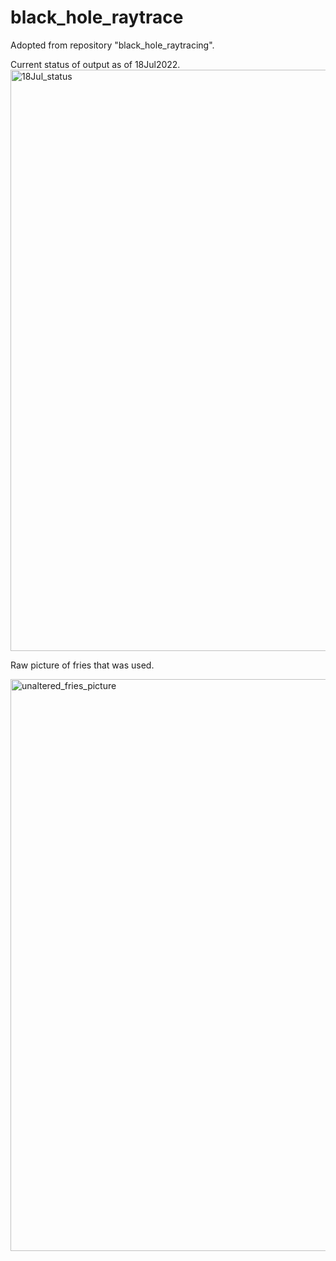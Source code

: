 # black_hole_raytrace

Adopted from repository "black_hole_raytracing".

Current status of output as of 18Jul2022.
<img width="930" alt="18Jul_status" src="https://user-images.githubusercontent.com/37377528/179635102-ab012fe9-85f3-4363-85af-3651dc3d4846.png">


Raw picture of fries that was used.

<img width="915" alt="unaltered_fries_picture" src="https://user-images.githubusercontent.com/37377528/179635042-0877eeb5-e1a3-449d-af8f-aa204bfec9b9.png">
